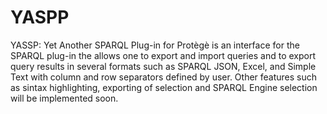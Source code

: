 # YASPP
YASSP: Yet Another SPARQL Plug-in for Protègè is an interface for the SPARQL plug-in the allows one to export and import queries and to export
query results in several formats such as SPARQL JSON, Excel, and Simple Text with column and row separators defined by user. Other features such 
as sintax highlighting, exporting of selection and SPARQL Engine selection will be implemented soon.
